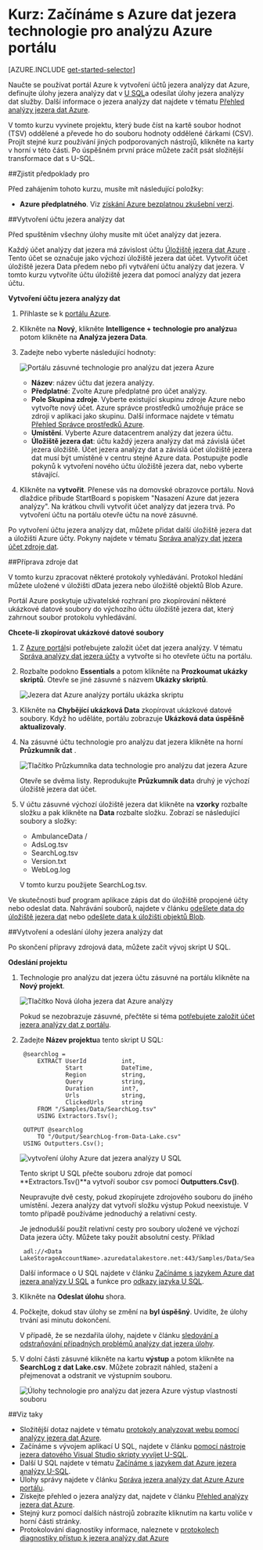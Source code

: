<properties 
   pageTitle="Začínáme s Azure dat jezera technologie pro analýzu Azure portálu | Azure" 
   description="Naučte se používat portál Azure můžete vytvořit účet jezera analýzy dat, vytvořit analýzy dat jezera úlohy pomocí U SQL a odesílat úkoly. " 
   services="data-lake-analytics" 
   documentationCenter="" 
   authors="edmacauley" 
   manager="jhubbard" 
   editor="cgronlun"/>
 
<tags
   ms.service="data-lake-analytics"
   ms.devlang="na"
   ms.topic="hero-article"
   ms.tgt_pltfrm="na"
   ms.workload="big-data" 
   ms.date="10/06/2016"
   ms.author="edmaca"/>

# <a name="tutorial-get-started-with-azure-data-lake-analytics-using-azure-portal"></a>Kurz: Začínáme s Azure dat jezera technologie pro analýzu Azure portálu

[AZURE.INCLUDE [get-started-selector](../../includes/data-lake-analytics-selector-get-started.md)]

Naučte se používat portál Azure k vytvoření účtů jezera analýzy dat Azure, definujte úlohy jezera analýzy dat v [U SQL](data-lake-analytics-u-sql-get-started.md)a odesílat úlohy jezera analýzy dat služby. Další informace o jezera analýzy dat najdete v tématu [Přehled analýzy jezera dat Azure](data-lake-analytics-overview.md).

V tomto kurzu vyvinete projektu, který bude číst na kartě soubor hodnot (TSV) oddělené a převede ho do souboru hodnoty oddělené čárkami (CSV). Projít stejné kurz používání jiných podporovaných nástrojů, klikněte na karty v horní v této části. Po úspěšném první práce můžete začít psát složitější transformace dat s U-SQL.

##<a name="prerequisites"></a>Zjistit předpoklady pro

Před zahájením tohoto kurzu, musíte mít následující položky:

- **Azure předplatného**. Viz [získání Azure bezplatnou zkušební verzi](https://azure.microsoft.com/pricing/free-trial/).

##<a name="create-data-lake-analytics-account"></a>Vytvoření účtu jezera analýzy dat

Před spuštěním všechny úlohy musíte mít účet analýzy dat jezera.

Každý účet analýzy dat jezera má závislost účtu [Úložiště jezera dat Azure]() .  Tento účet se označuje jako výchozí úložiště jezera dat účet.  Vytvořit účet úložiště jezera Data předem nebo při vytváření účtu analýzy dat jezera. V tomto kurzu vytvoříte účtu úložiště jezera dat pomocí analýzy dat jezera účtu.

**Vytvoření účtu jezera analýzy dat**

1. Přihlaste se k [portálu Azure](https://portal.azure.com).
2. Klikněte na **Nový**, klikněte **Intelligence + technologie pro analýzu**a potom klikněte na **Analýza jezera Data**.
3. Zadejte nebo vyberte následující hodnoty:

    ![Portálu zásuvné technologie pro analýzu dat jezera Azure](./media/data-lake-analytics-get-started-portal/data-lake-analytics-portal-create-adla.png)

    - **Název**: název účtu dat jezera analýzy.
    - **Předplatné**: Zvolte Azure předplatné pro účet analýzy.
    - **Pole Skupina zdroje**. Vyberte existující skupinu zdroje Azure nebo vytvořte nový účet. Azure správce prostředků umožňuje práce se zdroji v aplikaci jako skupinu. Další informace najdete v tématu [Přehled Správce prostředků Azure](resource-group-overview.md). 
    - **Umístění**. Vyberte Azure datacentrem analýzy dat jezera účtu. 
    - **Úložiště jezera dat**: účtu každý jezera analýzy dat má závislá účet jezera úložiště. Účet jezera analýzy dat a závislá účet úložiště jezera dat musí být umístěné v centru stejné Azure data. Postupujte podle pokynů k vytvoření nového účtu úložiště jezera dat, nebo vyberte stávající.

8. Klikněte na **vytvořit**. Přenese vás na domovské obrazovce portálu. Nová dlaždice přibude StartBoard s popiskem "Nasazení Azure dat jezera analýzy". Na krátkou chvíli vytvořit účet analýzy dat jezera trvá. Po vytvoření účtu na portálu otevře účtu na nové zásuvné.

Po vytvoření účtu jezera analýzy dat, můžete přidat další úložiště jezera dat a úložišti Azure účty. Pokyny najdete v tématu [Správa analýzy dat jezera účet zdroje dat](data-lake-analytics-manage-use-portal.md#manage-account-data-sources).

##<a name="prepare-source-data"></a>Příprava zdroje dat

V tomto kurzu zpracovat některé protokoly vyhledávání.  Protokol hledání můžete uložené v úložišti dData jezera nebo úložiště objektů Blob Azure. 

Portál Azure poskytuje uživatelské rozhraní pro zkopírování některé ukázkové datové soubory do výchozího účtu úložiště jezera dat, který zahrnout soubor protokolu vyhledávání.

**Chcete-li zkopírovat ukázkové datové soubory**

1. Z [Azure portál](https://portal.azure.com)si potřebujete založit účet dat jezera analýzy.  V tématu [Správa analýzy dat jezera účty](data-lake-analytics-get-started-portal.md#manage-accounts) a vytvořte si ho otevřete účtu na portálu.
3. Rozbalte podokno **Essentials** a potom klikněte na **Prozkoumat ukázky skriptů**. Otevře se jiné zásuvné s názvem **Ukázky skriptů**.

    ![Jezera dat Azure analýzy portálu ukázka skriptu](./media/data-lake-analytics-get-started-portal/data-lake-analytics-portal-sample-scripts.png)

4. Klikněte na **Chybějící ukázková Data** zkopírovat ukázkové datové soubory. Když ho uděláte, portálu zobrazuje **Ukázková data úspěšně aktualizovaly**.
7. Na zásuvné účtu technologie pro analýzu dat jezera klikněte na horní **Průzkumník dat** . 

    ![Tlačítko Průzkumníka data technologie pro analýzu dat jezera Azure](./media/data-lake-analytics-get-started-portal/data-lake-analytics-data-explorer-button.png)

    Otevře se dvěma listy. Reprodukujte **Průzkumník dat**a druhý je výchozí úložiště jezera dat účet.
8. V účtu zásuvné výchozí úložiště jezera dat klikněte na **vzorky** rozbalte složku a pak klikněte na **Data** rozbalte složku. Zobrazí se následující soubory a složky:

    - AmbulanceData /
    - AdsLog.tsv
    - SearchLog.tsv
    - Version.txt
    - WebLog.log
    
    V tomto kurzu použijete SearchLog.tsv.

Ve skutečnosti buď program aplikace zápis dat do úložiště propojené účty nebo odeslat data. Nahrávání souborů, najdete v článku [odešlete data do úložiště jezera dat](data-lake-analytics-manage-use-portal.md#upload-data-to-adls) nebo [odešlete data k úložišti objektů Blob](data-lake-analytics-manage-use-portal.md#upload-data-to-wasb).

##<a name="create-and-submit-data-lake-analytics-jobs"></a>Vytvoření a odeslání úlohy jezera analýzy dat

Po skončení přípravy zdrojová data, můžete začít vývoj skript U SQL.  

**Odeslání projektu**

1. Technologie pro analýzu dat jezera účtu zásuvné na portálu klikněte na **Nový projekt**. 

    ![Tlačítko Nová úloha jezera dat Azure analýzy](./media/data-lake-analytics-get-started-portal/data-lake-analytics-new-job-button.png)

    Pokud se nezobrazuje zásuvné, přečtěte si téma [potřebujete založit účet jezera analýzy dat z portálu](data-lake-analytics-manage-use-portal.md#access-adla-account).
2. Zadejte **Název projektu**a tento skript U SQL:

        @searchlog =
            EXTRACT UserId          int,
                    Start           DateTime,
                    Region          string,
                    Query           string,
                    Duration        int?,
                    Urls            string,
                    ClickedUrls     string
            FROM "/Samples/Data/SearchLog.tsv"
            USING Extractors.Tsv();
        
        OUTPUT @searchlog   
            TO "/Output/SearchLog-from-Data-Lake.csv"
        USING Outputters.Csv();

    ![vytvoření úlohy Azure dat jezera analýzy U SQL](./media/data-lake-analytics-get-started-portal/data-lake-analytics-new-job.png)

    Tento skript U SQL přečte souboru zdroje dat pomocí **Extractors.Tsv()**a vytvoří soubor csv pomocí **Outputters.Csv()**. 
    
    Neupravujte dvě cesty, pokud zkopírujete zdrojového souboru do jiného umístění.  Jezera analýzy dat vytvoří složku výstup Pokud neexistuje.  V tomto případě používáme jednoduchý a relativní cesty.  
    
    Je jednodušší použít relativní cesty pro soubory uložené ve výchozí Data jezera účty. Můžete taky použít absolutní cesty.  Příklad 
    
        adl://<Data LakeStorageAccountName>.azuredatalakestore.net:443/Samples/Data/SearchLog.tsv
      

    Další informace o U SQL najdete v článku [Začínáme s jazykem Azure dat jezera analýzy U SQL](data-lake-analytics-u-sql-get-started.md) a funkce pro [odkazy jazyka U SQL](http://go.microsoft.com/fwlink/?LinkId=691348).
     
3. Klikněte na **Odeslat úlohu** shora.   
4. Počkejte, dokud stav úlohy se změní na **byl úspěšný**. Uvidíte, že úlohy trvání asi minutu dokončení.
    
    V případě, že se nezdařila úlohy, najdete v článku [sledování a odstraňování případných problémů analýzy dat jezera úlohy](data-lake-analytics-monitor-and-troubleshoot-jobs-tutorial.md).

5. V dolní části zásuvné klikněte na kartu **výstup** a potom klikněte na **SearchLog z dat Lake.csv**. Můžete zobrazit náhled, stažení a přejmenovat a odstranit ve výstupním souboru.

    ![Úlohy technologie pro analýzu dat jezera Azure výstup vlastností souboru](./media/data-lake-analytics-get-started-portal/data-lake-analytics-output-file-properties.png)


##<a name="see-also"></a>Viz taky

- Složitější dotaz najdete v tématu [protokoly analyzovat webu pomocí analýzy jezera dat Azure](data-lake-analytics-analyze-weblogs.md).
- Začínáme s vývojem aplikací U SQL, najdete v článku [pomocí nástroje jezera datového Visual Studio skripty vyvíjet U-SQL](data-lake-analytics-data-lake-tools-get-started.md).
- Další U SQL najdete v tématu [Začínáme s jazykem dat Azure jezera analýzy U-SQL](data-lake-analytics-u-sql-get-started.md).
- Úlohy správy najdete v článku [Správa jezera analýzy dat Azure Azure portálu](data-lake-analytics-manage-use-portal.md).
- Získejte přehled o jezera analýzy dat, najdete v článku [Přehled analýzy jezera dat Azure](data-lake-analytics-overview.md).
- Stejný kurz pomocí dalších nástrojů zobrazíte kliknutím na kartu voliče v horní části stránky.
- Protokolování diagnostiky informace, naleznete v [protokolech diagnostiky přístup k jezera analýzy dat Azure](data-lake-analytics-diagnostic-logs.md)
